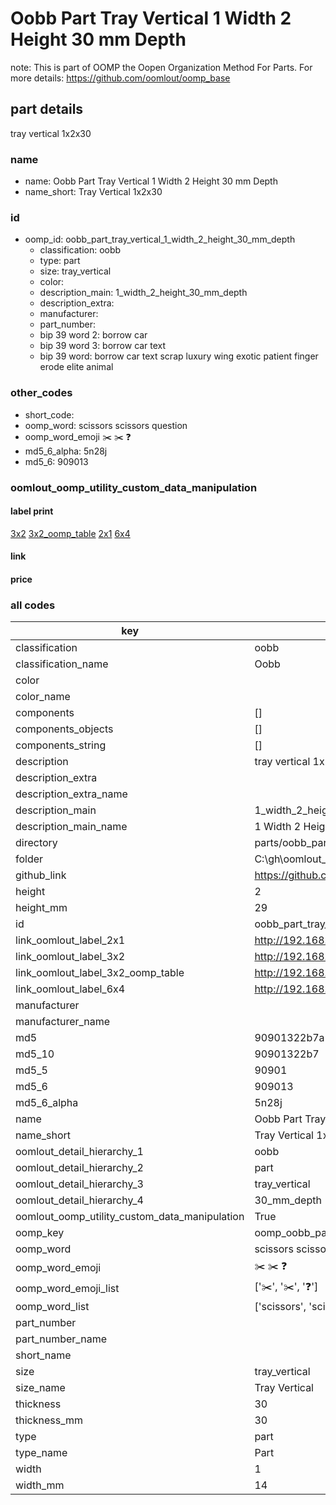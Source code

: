 # Oobb Part Tray Vertical 1 Width 2 Height 30 mm Depth  

note: This is part of OOMP the Oopen Organization Method For Parts. For more details: https://github.com/oomlout/oomp_base

##  part details
  



tray vertical 1x2x30



### name
* name: Oobb Part Tray Vertical 1 Width 2 Height 30 mm Depth
* name_short: Tray Vertical 1x2x30 
### id
* oomp_id: oobb_part_tray_vertical_1_width_2_height_30_mm_depth
  * classification: oobb
  * type: part
  * size: tray_vertical
  * color: 
  * description_main: 1_width_2_height_30_mm_depth
  * description_extra: 
  * manufacturer: 
  * part_number: 
  * bip 39 word 2: borrow car
  * bip 39 word 3: borrow car text
  * bip 39 word: borrow car text scrap luxury wing exotic patient finger erode elite animal

### other_codes
* short_code: 
* oomp_word: scissors scissors question
* oomp_word_emoji :scissors: :scissors: :question:
* md5_6_alpha: 5n28j
* md5_6: 909013






### oomlout_oomp_utility_custom_data_manipulation
#### label print
[3x2](http://192.168.1.245:1112/?label=oomp%205n28j)
[3x2_oomp_table](http://192.168.1.108:1112/?label=oomp%205n28j)
[2x1](http://192.168.1.242:1112/?label=oomp%205n28j)
[6x4](http://192.168.1.55:1112/?label=oomp%205n28j)    

#### link

                              

#### price







### all codes 
| key | value |  
| --- | --- |  
| classification | oobb |  
| classification_name | Oobb |  
| color |  |  
| color_name |  |  
| components | [] |  
| components_objects | [] |  
| components_string | [] |  
| description | tray vertical 1x2x30 |  
| description_extra |  |  
| description_extra_name |  |  
| description_main | 1_width_2_height_30_mm_depth |  
| description_main_name | 1 Width 2 Height 30 mm Depth |  
| directory | parts/oobb_part_tray_vertical_1_width_2_height_30_mm_depth |  
| folder | C:\gh\oomlout_oobb_version_4_generated_parts\parts\oobb_part_tray_vertical_1_width_2_height_30_mm_depth |  
| github_link | https://github.com/oomlout/oomlout_oomp_part_src/tree/main/parts/oobb_part_tray_vertical_1_width_2_height_30_mm_depth |  
| height | 2 |  
| height_mm | 29 |  
| id | oobb_part_tray_vertical_1_width_2_height_30_mm_depth |  
| link_oomlout_label_2x1 | http://192.168.1.242:1112/?label=oomp%205n28j |  
| link_oomlout_label_3x2 | http://192.168.1.245:1112/?label=oomp%205n28j |  
| link_oomlout_label_3x2_oomp_table | http://192.168.1.108:1112/?label=oomp%205n28j |  
| link_oomlout_label_6x4 | http://192.168.1.55:1112/?label=oomp%205n28j |  
| manufacturer |  |  
| manufacturer_name |  |  
| md5 | 90901322b7a10a03eec2ac17bf4890d0 |  
| md5_10 | 90901322b7 |  
| md5_5 | 90901 |  
| md5_6 | 909013 |  
| md5_6_alpha | 5n28j |  
| name | Oobb Part Tray Vertical 1 Width 2 Height 30 mm Depth |  
| name_short | Tray Vertical 1x2x30  |  
| oomlout_detail_hierarchy_1 | oobb |  
| oomlout_detail_hierarchy_2 | part |  
| oomlout_detail_hierarchy_3 | tray_vertical |  
| oomlout_detail_hierarchy_4 | 30_mm_depth |  
| oomlout_oomp_utility_custom_data_manipulation | True |  
| oomp_key | oomp_oobb_part_tray_vertical_1_width_2_height_30_mm_depth |  
| oomp_word | scissors scissors question |  
| oomp_word_emoji | :scissors: :scissors: :question: |  
| oomp_word_emoji_list | [':scissors:', ':scissors:', ':question:'] |  
| oomp_word_list | ['scissors', 'scissors', 'question'] |  
| part_number |  |  
| part_number_name |  |  
| short_name |  |  
| size | tray_vertical |  
| size_name | Tray Vertical |  
| thickness | 30 |  
| thickness_mm | 30 |  
| type | part |  
| type_name | Part |  
| width | 1 |  
| width_mm | 14 |  
